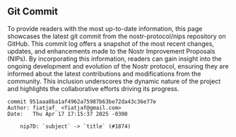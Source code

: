 ## Git Commit
To provide readers with the most up-to-date information, this page showcases the latest git commit from the nostr-protocol/nips repository on GitHub. This commit log offers a snapshot of the most recent changes, updates, and enhancements made to the Nostr Improvement Proposals (NIPs). By incorporating this information, readers can gain insight into the ongoing development and evolution of the Nostr protocol, ensuring they are informed about the latest contributions and modifications from the community. This inclusion underscores the dynamic nature of the project and highlights the collaborative efforts driving its progress.

```shell
commit 951aaa8ba1af4962a75987b63be72da43c36e77e
Author: fiatjaf_ <fiatjaf@gmail.com>
Date:   Thu Apr 17 17:15:37 2025 -0300

    nip7D: `subject` -> `title` (#1874)
```
